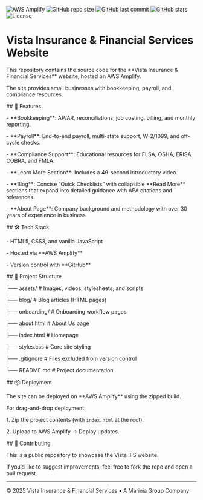 ![AWS Amplify](https://img.shields.io/badge/Hosted%20on-AWS%20Amplify-orange?logo=amazonaws&logoColor=white)
![GitHub repo size](https://img.shields.io/github/repo-size/Shani-Sambrano/VistaIFS?color=blue)
![GitHub last commit](https://img.shields.io/github/last-commit/Shani-Sambrano/VistaIFS?color=green)
![GitHub stars](https://img.shields.io/github/stars/Shani-Sambrano/VistaIFS?style=social)
![License](https://img.shields.io/badge/License-Proprietary-red)

# Vista Insurance & Financial Services Website

This repository contains the source code for the \*\*Vista Insurance \& Financial Services\*\* website, hosted on AWS Amplify.  

The site provides small businesses with bookkeeping, payroll, and compliance resources.



\## 🚀 Features

\- \*\*Bookkeeping\*\*: AP/AR, reconciliations, job costing, billing, and monthly reporting.

\- \*\*Payroll\*\*: End-to-end payroll, multi-state support, W-2/1099, and off-cycle checks.

\- \*\*Compliance Support\*\*: Educational resources for FLSA, OSHA, ERISA, COBRA, and FMLA.

\- \*\*Learn More Section\*\*: Includes a 49-second introductory video.

\- \*\*Blog\*\*: Concise “Quick Checklists” with collapsible \*\*Read More\*\* sections that expand into detailed guidance with APA citations and references.

\- \*\*About Page\*\*: Company background and methodology with over 30 years of experience in business.



\## 🛠️ Tech Stack

\- HTML5, CSS3, and vanilla JavaScript  

\- Hosted via \*\*AWS Amplify\*\*  

\- Version control with \*\*GitHub\*\*



\## 📂 Project Structure

├── assets/ # Images, videos, stylesheets, and scripts

├── blog/ # Blog articles (HTML pages)

├── onboarding/ # Onboarding workflow pages

├── about.html # About Us page

├── index.html # Homepage

├── styles.css # Core site styling

├── .gitignore # Files excluded from version control

└── README.md # Project documentation



\## 📦 Deployment

The site can be deployed on \*\*AWS Amplify\*\* using the zipped build.  

For drag-and-drop deployment:

1\. Zip the project contents (with `index.html` at the root).  

2\. Upload to AWS Amplify → Deploy updates.



\## 🤝 Contributing

This is a public repository to showcase the Vista IFS website.  

If you’d like to suggest improvements, feel free to fork the repo and open a pull request.



---



© 2025 Vista Insurance \& Financial Services • A Marinia Group Company



